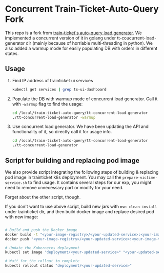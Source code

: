 # Concurrent Train-Ticket-Auto-Query Fork 

This repo is a fork from [train-ticket's auto-query load generater](https://github.com/FudanSELab/train-ticket-auto-query). We implemented a concurrent version of it in golang under tt-coucurrent-load-generator dir (mainly because of horriable multi-threading in python). We also added a warmup mode for easily populating DB with orders in different states.

## Usage

 1. Find IP address of trainticket ui services

     ```bash
     kubectl get services | grep ts-ui-dashboard
     ```

 2. Populate the DB with warmup mode of concurrent load generator. Call it with `-warmup` flag to find the usage:
     ```bash
    cd /local/train-ticket-auto-query/tt-concurrent-load-generator
    ./tt-concurrent-load-generator -warmup
     ```

 3. Use concurrent load generator. 
    We have been updating the API and functionality of it, so directly call it for usage info.

     ```bash
     cd /local/train-ticket-auto-query/tt-concurrent-load-generator
     ./tt-concurrent-load-generator
     ```


## Script for building and replacing pod image

We also provide script integrating the following steps of building & replacing pod image in trainticket k8s deployment. You may call the `prepare-victime-service.sh` to find usage. It contains several steps for our exp, you might need to remove unnecessary part or modify for your need. 

Forget about the other script, though.

If you don't want to use above script, build new jars with `mvn clean install` under trainticket dir, and then build docker image and replace desired pod with new image:

```bash

# Build and push the Docker image
docker build -t "<your-image-registry>/<your-updated-service>:<your-image-tag>" .
docker push "<your-image-registry>/<your-updated-service>:<your-image-tag>"

# Update the Kubernetes deployment
kubectl set image "deployment/<your-updated-service>" "<your-updated-service>=<your-image-registry>/<your-updated-service>:<your-image-tag>"

# Wait for the rollout to complete
kubectl rollout status "deployment/<your-updated-service>"
```